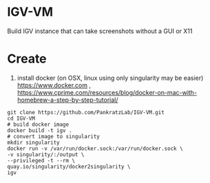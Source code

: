 # IGV-VM
Build IGV instance that can take screenshots without a GUI or X11

# Create

1. install docker (on OSX, linux using only singularity may be easier) https://www.docker.com , https://www.cprime.com/resources/blog/docker-on-mac-with-homebrew-a-step-by-step-tutorial/

```
git clone https://github.com/PankratzLab/IGV-VM.git
cd IGV-VM
# build docker image
docker build -t igv .
# convert image to singularity
mkdir singularity
docker run -v /var/run/docker.sock:/var/run/docker.sock \
-v singularity/:/output \
--privileged -t --rm \
quay.io/singularity/docker2singularity \
igv

```

